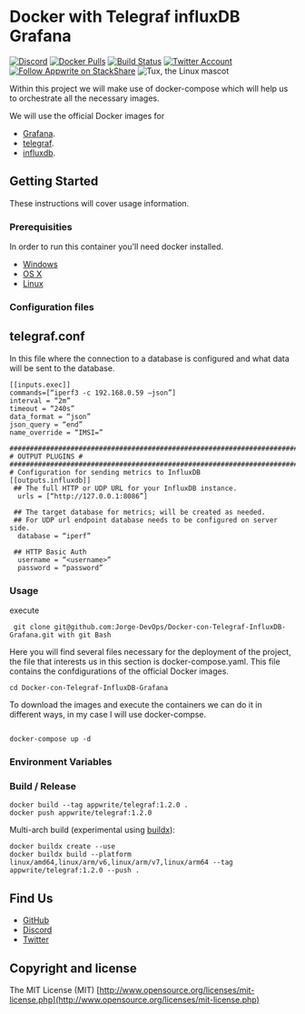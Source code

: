 # Docker with Telegraf influxDB Grafana 
[![Discord](https://img.shields.io/discord/564160730845151244?label=discord&style=flat-square)](https://appwrite.io/discord)
[![Docker Pulls](https://img.shields.io/docker/pulls/appwrite/telegraf?color=f02e65&style=flat-square)](https://hub.docker.com/r/appwrite/telegraf)
[![Build Status](https://img.shields.io/travis/com/appwrite/docker-telegraf?style=flat-square)](https://travis-ci.com/appwrite/docker-telegraf)
[![Twitter Account](https://img.shields.io/twitter/follow/appwrite?color=00acee&label=twitter&style=flat-square)](https://twitter.com/appwrite)
[![Follow Appwrite on StackShare](https://img.shields.io/badge/follow%20on-stackshare-blue?style=flat-square)](https://stackshare.io/appwrite)
![Tux, the Linux mascot](https://user-images.githubusercontent.com/64506580/159311466-f720a877-6c76-403a-904d-134addbd6a86.png)

Within this project we will make use of docker-compose which will help us to orchestrate all the necessary images.

We will use the official Docker images for 
* [Grafana](https://hub.docker.com/r/grafana/grafana "Grafana").
* [telegraf](https://hub.docker.com/_/telegraf "Grafana").
* [influxdb](https://hub.docker.com/_/influxdb "Grafana").
## Getting Started

These instructions will cover usage information.

### Prerequisities

In order to run this container you'll need docker installed.

* [Windows](https://docs.docker.com/windows/started)
* [OS X](https://docs.docker.com/mac/started/)
* [Linux](https://docs.docker.com/linux/started/)

### Configuration files

## telegraf.conf

In this file where the connection to a database is configured and what data will be sent to the database.

```shell
[[inputs.exec]]
commands=[“iperf3 -c 192.168.0.59 –json”]
interval = “2m”
timeout = “240s”
data_format = “json”
json_query = “end”
name_override = “IMSI=”

##############################################################################
# OUTPUT PLUGINS #
###############################################################################
# Configuration for sending metrics to InfluxDB
[[outputs.influxdb]]
 ## The full HTTP or UDP URL for your InfluxDB instance.
  urls = [“http://127.0.0.1:8086”]

 ## The target database for metrics; will be created as needed.
 ## For UDP url endpoint database needs to be configured on server side.
  database = “iperf”

 ## HTTP Basic Auth
  username = “<username>”
  password = “password” 
```


### Usage
execute
```shell
 git clone git@github.com:Jorge-DevOps/Docker-con-Telegraf-InfluxDB-Grafana.git with git Bash
```
Here you will find several files necessary for the deployment of the project, the file that interests us in this section is docker-compose.yaml.
This file contains the confdigurations of the official Docker images.
```shell
cd Docker-con-Telegraf-InfluxDB-Grafana
```
To download the images and execute the containers we can do it in different ways, in my case I will use docker-compse.
```shell

docker-compose up -d
```

### Environment Variables


### Build / Release

```
docker build --tag appwrite/telegraf:1.2.0 .
docker push appwrite/telegraf:1.2.0
```

Multi-arch build (experimental using [buildx](https://github.com/docker/buildx)):

```
docker buildx create --use
docker buildx build --platform linux/amd64,linux/arm/v6,linux/arm/v7,linux/arm64 --tag appwrite/telegraf:1.2.0 --push .
```

## Find Us

* [GitHub](https://github.com/appwrite)
* [Discord](https://appwrite.io/discord)
* [Twitter](https://twitter.com/appwrite)

## Copyright and license

The MIT License (MIT) [http://www.opensource.org/licenses/mit-license.php](http://www.opensource.org/licenses/mit-license.php)
